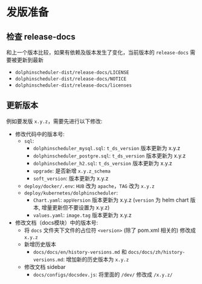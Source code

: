 # 发版准备

## 检查 release-docs

和上一个版本比较，如果有依赖及版本发生了变化，当前版本的 `release-docs` 需要被更新到最新

- `dolphinscheduler-dist/release-docs/LICENSE`
- `dolphinscheduler-dist/release-docs/NOTICE`
- `dolphinscheduler-dist/release-docs/licenses`

## 更新版本

例如要发版 `x.y.z`，需要先进行以下修改:

- 修改代码中的版本号:
  - `sql`:
    - `dolphinscheduler_mysql.sql`: `t_ds_version` 版本更新为 x.y.z
    - `dolphinscheduler_postgre.sql`: `t_ds_version` 版本更新为 x.y.z
    - `dolphinscheduler_h2.sql`: `t_ds_version` 版本更新为 x.y.z
    - `upgrade`: 是否新增 `x.y.z_schema`
    - `soft_version`: 版本更新为 x.y.z
  - `deploy/docker/.env`: `HUB` 改为 `apache`，`TAG` 改为 `x.y.z`
  - `deploy/kubernetes/dolphinscheduler`:
    - `Chart.yaml`: `appVersion` 版本更新为 x.y.z (`version` 为 helm chart 版本, 增量更新但不要设置为 x.y.z)
    - `values.yaml`: `image.tag` 版本更新为 x.y.z
- 修改文档（docs模块）中的版本号:
  - 将 `docs` 文件夹下文件的占位符 `<version>` (除了 pom.xml 相关的) 修改成 `x.y.z`
  - 新增历史版本
    - `docs/docs/en/history-versions.md` 和 `docs/docs/zh/history-versions.md`: 增加新的历史版本为 `x.y.z`
  - 修改文档 sidebar
    - `docs/configs/docsdev.js`: 将里面的 `/dev/` 修改成 `/x.y.z/`

